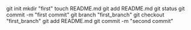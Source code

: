 git init
mkdir "first"
touch README.md
git add README.md
git status
git commit -m "first commit"
git branch "first_branch"
git checkout "first_branch"
git add README.md
git commit -m "second commit"

